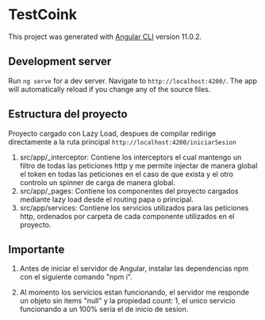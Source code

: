 # TestCoink

This project was generated with [Angular CLI](https://github.com/angular/angular-cli) version 11.0.2.

## Development server

Run `ng serve` for a dev server. Navigate to `http://localhost:4200/`. The app will automatically reload if you change any of the source files.

## Estructura del proyecto

  Proyecto cargado con Lazy Load, despues de compilar redirige directamente a la ruta principal `http://localhost:4200/iniciarSesion`
   1) src/app/_interceptor: Contiene los interceptors el cual mantengo un filtro de todas las peticiones http y me permite injectar de manera global el token en todas las peticiones en el caso de que exista y el otro controlo un spinner de carga de manera global.
   2) src/app/_pages: Contiene los componentes del proyecto cargados mediante lazy load desde el routing papa o principal.
   3) src/app/services: Contiene los servicios utilizados para las peticiones http, ordenados por carpeta de cada componente utilizados en el proyecto.

## Importante

  1) Antes de iniciar el servidor de Angular, instalar las dependencias npm con el siguiente comando "npm i".

  2) Al momento los servicios estan funcionando, el servidor me responde un objeto sin items "null" y la propiedad count: 1, el unico servicio funcionando a un 100% seria el de inicio de sesion.
